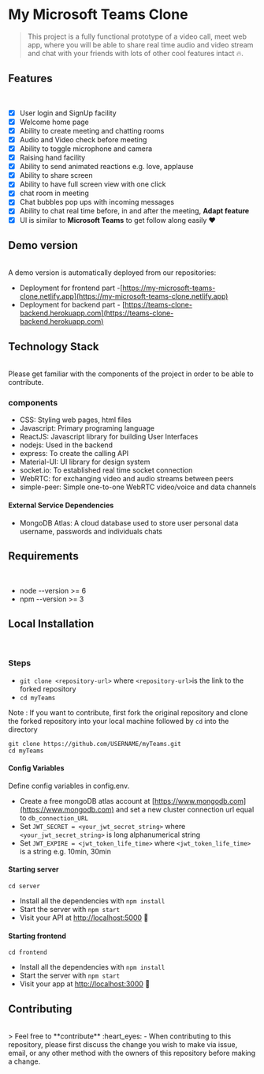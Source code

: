 # My Microsoft Teams Clone
> This project is a fully functional prototype of a video call, meet web app, where you will be able to share real time audio and video stream and chat with your friends with lots of other cool features intact :fire:.

## Features
</br>

- [x] User login and SignUp facility
- [x] Welcome home page
- [x] Ability to create meeting and chatting rooms
- [x] Audio and Video check before meeting
- [x] Ability to toggle microphone and camera
- [x] Raising hand facility
- [x] Ability to send animated reactions e.g. love, applause
- [x] Ability to share screen
- [x] Ability to have full screen view with one click
- [x] chat room in meeting
- [x] Chat bubbles pop ups with incoming messages
- [x] Ability to chat real time before, in and after the meeting, **Adapt feature**
- [x] UI is similar to **Microsoft Teams** to get follow along easily :heart:

## Demo version
</br>
A demo version is automatically deployed from our repositories:

- Deployment for frontend part -[https://my-microsoft-teams-clone.netlify.app](https://my-microsoft-teams-clone.netlify.app)
- Deployment for backend part - [https://teams-clone-backend.herokuapp.com](https://teams-clone-backend.herokuapp.com)

## Technology Stack 
</br>
Please get familiar with the components of the project in order to be able to contribute.

### components
- CSS: Styling web pages, html files
- Javascript: Primary programing language
- ReactJS: Javascript library for building User Interfaces
- nodejs: Used in the backend
- express: To create the calling API
- Material-UI: UI library for design system
- socket.io: To established real time socket connection
- WebRTC: for exchanging video and audio streams between peers
- simple-peer: Simple one-to-one WebRTC video/voice and data channels

#### External Service Dependencies
- MongoDB Atlas: A cloud database used to store user personal data username, passwords and individuals chats

## Requirements
</br>

- node --version >= 6
- npm --version >= 3


## Local Installation
</br>

### Steps
- `git clone <repository-url>` where `<repository-url>`is the link to the forked repository
- `cd myTeams`

Note : If you want to contribute, first fork the original repository and clone the forked repository into your local machine followed by `cd` into the directory

```
git clone https://github.com/USERNAME/myTeams.git
cd myTeams
```

#### Config Variables
Define config variables in config.env.

- Create a free mongoDB atlas account at [https://www.mongodb.com](https://www.mongodb.com) and set a new cluster connection url equal to `db_connection_URL`
- Set `JWT_SECRET = <your_jwt_secret_string>` where `<your_jwt_secret_string>` is long alphanumerical string 
- Set `JWT_EXPIRE = <jwt_token_life_time>` where `<jwt_token_life_time>` is a string e.g. 10min, 30min

#### Starting server

```
cd server
```
- Install all the dependencies with `npm install`
- Start the server with `npm start`
- Visit your API at [http://localhost:5000](http://localhost:5000.) :tada:

#### Starting frontend

```
cd frontend
```
- Install all the dependencies with `npm install`
- Start the server with `npm start`
- Visit your app at [http://localhost:3000](http://localhost:3000.) :tada:

## Contributing
</br>
> Feel free to **contribute** :heart_eyes:
- When contributing to this repository, please first discuss the change you wish to make via issue, email, or any other method with the owners of this repository before making a change.